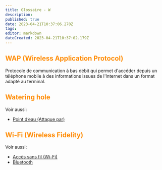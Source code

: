 ```yaml
---
title: Glossaire - W
description: 
published: true
date: 2023-04-21T10:37:06.270Z
tags: 
editor: markdown
dateCreated: 2023-04-21T10:37:02.179Z
---
```


## <span style="color:darkorange;">WAP (Wireless Application Protocol)</span>

Protocole de communication à bas débit qui permet d'accéder depuis un téléphone mobile à des informations issues de l'Internet dans un format adapté au terminal.

## <span style="color:darkorange;">Watering hole</span>

Voir aussi:
+ [Point d’eau (Attaque par)](/glossaire/P)

## <span style="color:darkorange;">Wi-Fi (Wireless Fidelity)</span>
  
Voir aussi:
+ [Accès sans fil (Wi-Fi)](/glossaire/A)
+ [Bluetooth](/glossaire/B)